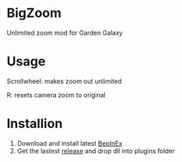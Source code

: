 # BigZoom
Unlimited zoom mod for Garden Galaxy

# Usage
Scrollwheel: makes zoom out unlimited

R: resets camera zoom to original

# Installion
1. Download and install latest [BepInEx](https://github.com/BepInEx/BepInEx/releases)
2. Get the lastest [release](https://github.com/MrWhiteRice/BigZoom/releases) and drop dll into plugins folder

